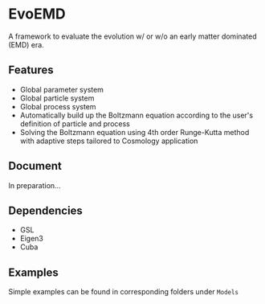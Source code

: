 # EvoEMD

A framework to evaluate the evolution w/ or w/o an early matter dominated (EMD) era.

## Features

- Global parameter system
- Global particle system
- Global process system
- Automatically build up the Boltzmann equation according to the user's definition of particle and process
- Solving the Boltzmann equation using 4th order Runge-Kutta method with adaptive steps tailored to Cosmology application

## Document

In preparation...

## Dependencies

- GSL
- Eigen3
- Cuba

## Examples

Simple examples can be found in corresponding folders under `Models`
